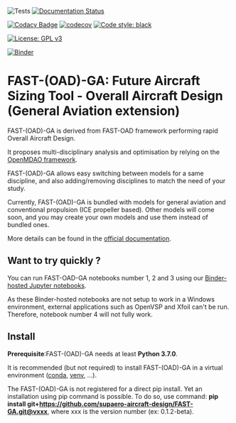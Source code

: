 ![Tests](https://github.com/supaero-aircraft-design/FAST-GA/workflows/Tests/badge.svg)
[![Documentation Status](https://readthedocs.org/projects/fast-ga/badge/?version=latest)](https://fast-ga.readthedocs.io/en/latest/?badge=latest)

[![Codacy Badge](https://app.codacy.com/project/badge/Grade/ee153dd5e82d41e7b2f3a964ef5756f5)](https://www.codacy.com/gh/supaero-aircraft-design/FAST-GA/dashboard?utm_source=github.com&amp;utm_medium=referral&amp;utm_content=supaero-aircraft-design/FAST-GA&amp;utm_campaign=Badge_Grade)
[![codecov](https://codecov.io/gh/supaero-aircraft-design/FAST-GA/branch/main/graph/badge.svg?token=VZEDUOFE8V)](https://codecov.io/gh/supaero-aircraft-design/FAST-GA)
[![Code style: black](https://img.shields.io/badge/code%20style-black-000000.svg)](https://github.com/psf/black)

[![License: GPL v3](https://img.shields.io/badge/License-GPLv3-blue.svg)](https://www.gnu.org/licenses/gpl-3.0)

[![Binder](https://mybinder.org/badge_logo.svg)](https://mybinder.org/v2/gh/supaero-aircraft-design/FAST-GA/HEAD?labpath=tree%2Fsrc%2Ffastga%2Fnotebooks)

FAST-(OAD)-GA: Future Aircraft Sizing Tool - Overall Aircraft Design (General Aviation extension)
===============================================================================================

FAST-(OAD)-GA is derived from FAST-OAD framework performing rapid Overall Aircraft Design.

It proposes multi-disciplinary analysis and optimisation by relying on
the [OpenMDAO framework](https://openmdao.org/).

FAST-(OAD)-GA allows easy switching between models for a same discipline, and
also adding/removing disciplines to match the need of your study.

Currently, FAST-(OAD)-GA is bundled with models for general aviation and conventional
propulsion (ICE propeller based). Other models will come soon, and you may create
your own models and use them instead of bundled ones.

More details can be found in the [official
documentation](https://fast-ga.readthedocs.io/).

Want to try quickly ?
-------

You can run FAST-OAD-GA notebooks number 1, 2 and 3 using our [Binder-hosted Jupyter notebooks](https://mybinder.org/v2/gh/supaero-aircraft-design/FAST-GA/HEAD?labpath=tree%2Fsrc%2Ffastga%2Fnotebooks).

As these Binder-hosted notebooks are not setup to work in a Windows environment, external applications such as OpenVSP and Xfoil can't be run. Therefore, notebook number 4 will not fully work.

Install
-------

**Prerequisite**:FAST-(OAD)-GA needs at least **Python 3.7.0**.

It is recommended (but not required) to install FAST-(OAD)-GA in a virtual
environment ([conda](https://docs.conda.io/en/latest/),
[venv](https://docs.python.org/3.7/library/venv.html), ...).

The FAST-(OAD)-GA is not registered for a direct pip install.
Yet an installation using pip command is possible. To do so, use command:
**pip install git+https://github.com/supaero-aircraft-design/FAST-GA.git@vxxx**, where xxx is the version number (ex: 0.1.2-beta).
